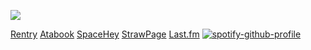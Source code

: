 ![](https://files.catbox.moe/t5ibgq.gif)


[Rentry](https://rentry.co/piercingchemicalsirens) [Atabook](https://piercetheveil.atabook.org/) [SpaceHey](https://spacehey.com/beforetoday) [StrawPage](https://killjoys.straw.page/) [Last.fm](https://www.last.fm/user/BEFORE-TODAY)
[![spotify-github-profile](https://spotify-github-profile.kittinanx.com/api/view?uid=317chqefej4r5adpe3w4rq7urcge&cover_image=true&theme=default&show_offline=false&background_color=006970&interchange=false)](https://github.com/kittinan/spotify-github-profile)
